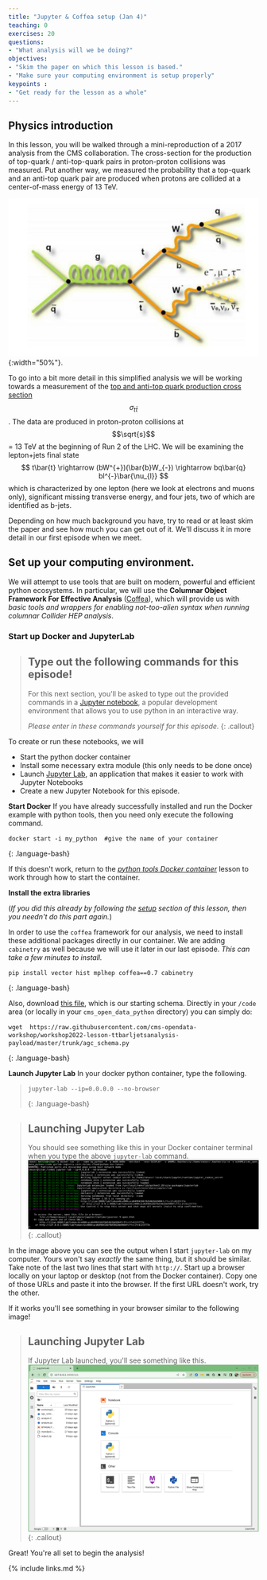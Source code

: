 ```yaml
---
title: "Jupyter & Coffea setup (Jan 4)"
teaching: 0
exercises: 20
questions:
- "What analysis will we be doing?"
objectives:
- "Skim the paper on which this lesson is based."
- "Make sure your computing environment is setup properly"
keypoints :
- "Get ready for the lesson as a whole"
---
```


## Physics introduction

In this lesson, you will be walked through a mini-reproduction of a 2017 analysis from the CMS collaboration. The cross-section
for the production of top-quark / anti-top-quark pairs in proton-proton collisions was measured. Put another way, 
we measured the probability that a top-quark and an anti-top quark pair are produced when protons are collided
at a center-of-mass energy of 13 TeV. 


![](../assets/img/ttbar_diagram.png){:width="50%"}.

To go into a bit more detail 
in this simplified analysis we will be working towards a measurement of the [top and anti-top quark production cross section](https://link.springer.com/content/pdf/10.1007/JHEP09(2017)051.pdf) $$ \sigma_{t\bar{t}} $$.
The data are produced in proton-proton collisions at $$\sqrt{s}$$ = 13 TeV at the beginning of Run 2 of the LHC. We will be examining the lepton+jets final state
$$
t\bar{t} \rightarrow (bW^{+})(\bar{b}W_{-}) \rightarrow bq\bar{q} bl^{-}\bar{\nu_{l}}
$$
which is characterized by one lepton (here we look at electrons and muons only), significant missing transverse energy, and four jets, two of which are identified as b-jets.

Depending on how much background you have, try to read or at least skim the paper
and see how much you can get out of it. We'll discuss it in more detail in our first
episode when we meet. 



## Set up your computing environment. 

We will attempt to use tools that are built on modern, powerful and efficient python ecosystems.  In particular, we will use the **Columnar Object Framework For Effective Analysis** ([Coffea](https://coffeateam.github.io/coffea/)), which will provide us with *basic tools and wrappers for enabling not-too-alien syntax when running columnar Collider HEP analysis*.

### Start up Docker and JupyterLab

> ## Type out the following commands for this episode!
> For this next section, you'll be asked to type out the provided commands in a [Jupyter notebook](https://jupyter.org/), a 
> popular development environment that allows you to use python in an interactive way. 
> 
> *Please enter in these commands yourself for this episode.*
{: .callout}



To create or run these notebooks, we will
* Start the python docker container
* Install some necessary extra module (this only needs to be done once)
* Launch [Jupyter Lab](https://jupyterlab.readthedocs.io/en/latest/), an application that makes it easier to work with Jupyter Notebooks
* Create a new Jupyter Notebook for this episode.

**Start Docker**
If you have already successfully installed and run the Docker example with python tools, then you need only execute the following command.
~~~
docker start -i my_python  #give the name of your container
~~~
{: .language-bash}

 If this doesn't work, return to the [*python tools Docker container*](https://cms-opendata-workshop.github.io/workshop2023-lesson-docker/03-docker-for-cms-opendata/index.html#python-tools-container) lesson to work through how to start the container.


**Install the extra libraries**

(*If you did this already by following the [setup](https://cms-opendata-workshop.github.io/workshop2023-lesson-ttbarljetsanalysis/setup.html)
 section of this lesson, then you needn't do this part again.*)

In order to use the `coffea` framework for our analysis, we need to install these additional packages directly in our container.  We are adding 
`cabinetry` as well because we will use it later in our last episode. *This can take a few minutes to install.*
~~~
pip install vector hist mplhep coffea==0.7 cabinetry
~~~
{: .language-bash}

Also, download [this file](https://raw.githubusercontent.com/cms-opendata-workshop/workshop2022-lesson-ttbarljetsanalysis-payload/master/trunk/agc_schema.py), which is our starting schema.  Directly in your `/code` area (or locally in your `cms_open_data_python` directory) you can simply do:

~~~
wget  https://raw.githubusercontent.com/cms-opendata-workshop/workshop2022-lesson-ttbarljetsanalysis-payload/master/trunk/agc_schema.py
~~~
{: .language-bash}


**Launch Jupyter Lab**
In your docker python container, type the following.
 
> ~~~
> jupyter-lab --ip=0.0.0.0 --no-browser
> ~~~
> {: .language-bash}

> ## Launching Jupyter Lab
> You should see something like this in your Docker container terminal when you type the above `jupyter-lab` command.
> ![](../assets/img/juplab_launch_command.png)
{: .callout}

In the image above you can see the output when I start `jupyter-lab` on my computer. Yours won't say *exactly*
the same thing, but it should be similar. Take note of the last two lines that start with `http://`. Start up a 
browser locally on your laptop or desktop (not from the Docker container). Copy one of those 
URLs and paste it into the browser. If the first URL doesn't work, try the other. 

If it works you'll see something in your browser similar to the following image!

> ## Launching Jupyter Lab
> If Jupyter Lab launched, you'll see something like this.
> ![](../assets/img/juplab_dashboard.png)
{: .callout}

Great! You're all set to begin the analysis!

{% include links.md %}

